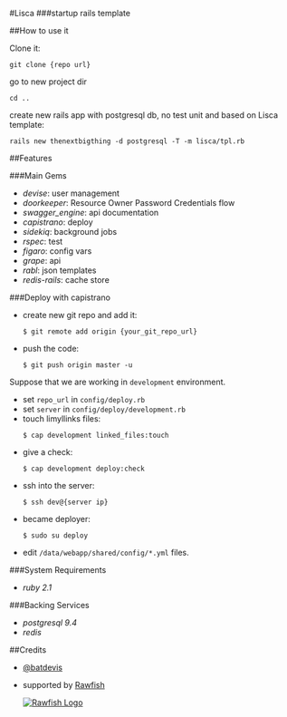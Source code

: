 #Lisca
###startup rails template

##How to use it

Clone it:
```
git clone {repo url}
```
go to new project dir
```
cd ..
```
create new rails app with postgresql db, no test unit and based on Lisca template:
```
rails new thenextbigthing -d postgresql -T -m lisca/tpl.rb
```

##Features

###Main Gems
* _devise_: user management
* _doorkeeper_: Resource Owner Password Credentials flow
* _swagger_engine_: api documentation
* _capistrano_: deploy
* _sidekiq_: background jobs
* _rspec_: test
* _figaro_: config vars
* _grape_: api
* _rabl_: json templates
* _redis-rails_: cache store

###Deploy with capistrano

* create new git repo and add it:
  ```
  $ git remote add origin {your_git_repo_url}
  ```
* push the code:
  ```
  $ git push origin master -u
  ```

Suppose that we are working in `development` environment.

* set `repo_url` in `config/deploy.rb`
* set `server` in `config/deploy/development.rb`
* touch limyllinks files:
  ```
  $ cap development linked_files:touch
  ```
* give a check:
  ```
  $ cap development deploy:check
  ```
* ssh into the server:
  ```
  $ ssh dev@{server ip}
  ```
* became deployer:
  ```
  $ sudo su deploy
  ```
* edit `/data/webapp/shared/config/*.yml` files.

###System Requirements
* _ruby 2.1_

###Backing Services
* _postgresql 9.4_
* _redis_

##Credits
* [@batdevis](http://twitter.com/batdevis)
* supported by [Rawfish](http://rawfishindustries.com/)

  [![Rawfish Logo](http://rawfishindustries.com/wp-content/uploads/2015/03/logo_rawfish_WEB.jpg)](http://rawfishindustries.com)
